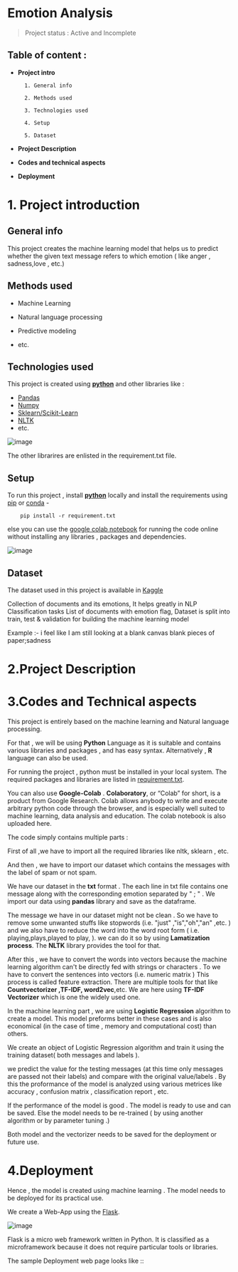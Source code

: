 
# Emotion Analysis

>Project status : Active and Incomplete


## Table of content :
* **Project intro**

        1. General info

        2. Methods used

        3. Technologies used

        4. Setup

        5. Dataset



* **Project Description**
* **Codes and technical aspects**
* **Deployment**

# 1. Project introduction

## General info

This project creates the machine learning model that helps us to predict whether the given text message refers to which emotion ( like anger , sadness,love , etc.)

## Methods used

   * Machine Learning

   * Natural language processing

   * Predictive modeling

   * etc.


## Technologies used

This project is created using [**python**](https://www.python.org/) and other libraries like :

* [Pandas](https://pandas.pydata.org/)
* [Numpy](https://numpy.org/)
* [Sklearn/Scikit-Learn](https://scikit-learn.org/stable/#)
* [NLTK](https://www.nltk.org/)
* etc.

![image](https://user-images.githubusercontent.com/85100877/143047907-f5b9f36f-35d9-41b9-8bfe-d9ed224bf642.png)


The other librarires are enlisted in the requirement.txt file.

## Setup

 
To run this project , install [**python**](https://www.python.org/) locally and install the requirements using [pip](https://pypi.org/project/pip/) or [conda](https://docs.conda.io/en/latest/) -

```terminal
	pip install -r requirement.txt
```

else you can use the [google colab notebook](Spam_Classifier.ipynb) for running the code online without installing any libraries , packages and dependencies.

![image](https://user-images.githubusercontent.com/85100877/143045414-3468cf84-395e-4ad5-8f2c-cc7ab878b3f7.png)


## Dataset


The dataset used in this project is available in [Kaggle](https://www.kaggle.com/praveengovi/emotions-dataset-for-nlp)

Collection of documents and its emotions, It helps greatly in NLP Classification tasks
List of documents with emotion flag, Dataset is split into train, test & validation for building the machine learning model

Example :-
i feel like I am still looking at a blank canvas blank pieces of paper;sadness



# 2.Project Description



# 3.Codes and Technical aspects

This project is entirely based on the machine learning and Natural language processing.

For that , we will be using **Python** Language as it is suitable and contains various libraries and packages  , and has easy syntax.
Alternatively , **R** language can also be used.


For running the project , python must be installed in your local system.
The required packages and libraries are listed in [requirement.txt](requirement.txt).

You can also use **Google-Colab** . **Colaboratory**, or “Colab” for short, is a product from Google Research. Colab allows anybody to write and execute arbitrary python code through the browser, and is especially well suited to machine learning, data analysis and education.
The colab notebook is also uploaded here.


The code simply contains multiple parts :

First of all ,we have to import all the required libraries like nltk, sklearn , etc.

And then , we have to import our dataset which contains the messages with the label of spam or not spam.

We have our dataset in the **txt** format . The each line in txt file contains one message along with the corresponding emotion separated by " ; " .
We import our data using **pandas** library and save as the dataframe. 


The message we have in our dataset might not be clean . So we have to remove some unwanted stuffs like stopwords (i.e. "just" ,"is","oh","an" ,etc. ) and we also have to reduce the word into the word root form ( i.e. playing,plays,played to play, ).
we can do it so by using **Lamatization process**. The **NLTK** library provides the tool for that.


After this , we have to convert the words into vectors because the machine learning algorithm can't be directly fed with strings or characters . To we have to convert the sentences into vectors (i.e. numeric matrix )
This process is called feature extraction.
There are multiple tools for that like **Countvectorizer ,TF-IDF, word2vec**,etc. 
We are here using **TF-IDF Vectorizer** which is one the widely used one.



In the machine learning part , we are using **Logistic Regression** algorithm to create a model.
This model preforms better in these cases and is also economical (in the case of time , memory and computational cost) than others.

We create an object of Logistic Regression  algorithm and train it using the training dataset( both messages and labels ).


we predict the value for the testing messages (at this time only messages are passed not their labels) and compare with the original value/labels .
By this the proformance of the model is analyzed using various metrices like accuracy , confusion matrix , classification report , etc.


If the performance of the model is good . The model is ready to use and can be saved. 
Else the model needs to be re-trained ( by using another algorithm or by parameter tuning .)


Both model and the vectorizer needs to be saved for the deployment or future use.




# 4.Deployment

Hence , the model is created using machine learning . The model needs to be deployed for its practical use.

We create a Web-App using the [Flask](https://flask.palletsprojects.com/en/2.0.x/). 

![image](https://user-images.githubusercontent.com/85100877/143044908-a797ef8b-cfd6-41fe-a33f-390eb16c9111.png)

Flask is a micro web framework written in Python. It is classified as a microframework because it does not require particular tools or libraries.


The sample Deployment web page looks like :: 
